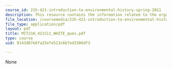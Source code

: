 ```yaml
---
course_id: 21h-421-introduction-to-environmental-history-spring-2011
description: This resource contains the information related to the organic machine.
file_location: /coursemedia/21h-421-introduction-to-environmental-history-spring-2011/0143d07e6fa25efe513c6b7ed3386df3_MIT21H_421S11_WHITE_ques.pdf
file_type: application/pdf
layout: pdf
title: MIT21H_421S11_WHITE_ques.pdf
type: course
uid: 0143d07e6fa25efe513c6b7ed3386df3

---
```

None